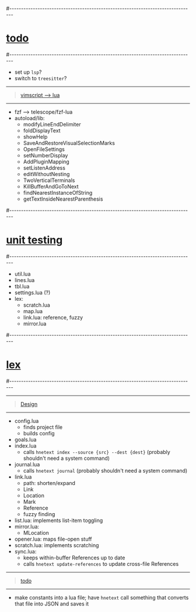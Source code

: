 #-------------------------------------------------------------------------------
# [todo]()
#-------------------------------------------------------------------------------
- set up `lsp`?
- switch to `treesitter`?

----------------------------------------
> [vimscript --> lua]()
----------------------------------------
- fzf --> telescope/fzf-lua
- autoload/lib:
  - modifyLineEndDelimiter
  - foldDisplayText
  - showHelp
  - SaveAndRestoreVisualSelectionMarks
  - OpenFileSettings
  - setNumberDisplay
  - AddPluginMapping
  - setListenAddress
  - editWithoutNesting
  - TwoVerticalTerminals
  - KillBufferAndGoToNext
  - findNearestInstanceOfString
  - getTextInsideNearestParenthesis

#-------------------------------------------------------------------------------
# [unit testing]()
#-------------------------------------------------------------------------------
- util.lua
- lines.lua
- tbl.lua
- settings.lua (?)
- lex:
  - scratch.lua
  - map.lua
  - link.lua: reference, fuzzy
  - mirror.lua

#-------------------------------------------------------------------------------
# [lex]()
#-------------------------------------------------------------------------------

----------------------------------------
> [Design]()
----------------------------------------
- config.lua
    - finds project file
    - builds config
- goals.lua
- index.lua
    - calls `hnetext index --source {src} --dest {dest}` (probably shouldn't need a system command)
- journal.lua
    - calls `hnetext journal` (probably shouldn't need a system command)
- link.lua
    - path: shorten/expand
    - Link
    - Location
    - Mark
    - Reference
    - fuzzy finding
- list.lua: implements list-item toggling
- mirror.lua: 
    - MLocation
- opener.lua: maps file-open stuff
- scratch.lua: implements scratching
- sync.lua: 
    - keeps within-buffer References up to date
    - calls `hnetext update-references` to update cross-file References

----------------------------------------
> [todo]()
----------------------------------------
- make constants into a lua file; have `hnetext` call something that converts that file into JSON and saves it
